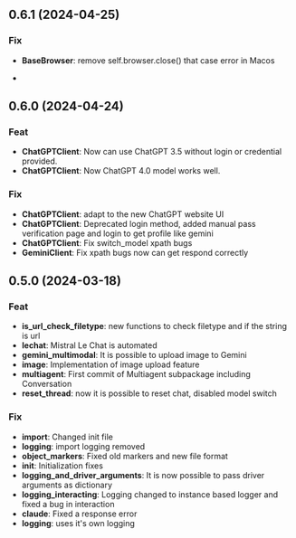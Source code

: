 ## 0.6.1 (2024-04-25)

### Fix

- **BaseBrowser**: remove self.browser.close() that case error in Macos

- 
## 0.6.0 (2024-04-24)
### Feat

- **ChatGPTClient**: Now can use ChatGPT 3.5 without login or credential provided.
- **ChatGPTClient**: Now ChatGPT 4.0 model works well.
  
### Fix

- **ChatGPTClient**: adapt to the new ChatGPT website UI
- **ChatGPTClient**: Deprecated login method, added manual pass verification page and login to get profile like gemini
- **ChatGPTClient**: Fix switch_model xpath bugs
- **GeminiClient**: Fix xpath bugs now can get respond correctly


## 0.5.0 (2024-03-18)

### Feat

- **is_url_check_filetype**: new functions to check filetype and if the string is url
- **lechat**: Mistral Le Chat is automated
- **gemini_multimodal**: It is possible to upload image to Gemini
- **image**: Implementation of image upload feature
- **multiagent**: First commit of Multiagent subpackage including Conversation
- **reset_thread**: now it is possible to reset chat, disabled model switch

### Fix

- **import**: Changed init file
- **logging**: import logging removed
- **object_markers**: Fixed old markers and new file format
- **init**: Initialization fixes
- **logging_and_driver_arguments**: It is now possible to pass driver arguments as dictionary
- **logging_interacting**: Logging changed to instance based logger and fixed a bug in interaction
- **claude**: Fixed a response error
- **logging**: uses it's own logging
